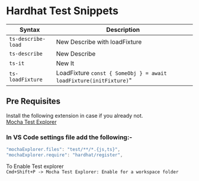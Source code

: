 # Hardhat Test Snippets



| Syntax      | Description |
| ----------- | ----------- |
|`ts-describe-load`| New Describe with loadFixture | 
|`ts-describe`| New Describe | 
|`ts-it`| New It | 
|`ts-loadFixture`| LoadFixture  `const { SomeObj } = await loadFixture(initFixture)`"| 


## Pre Requisites 
Install the following extension in case if you already not.  
[Mocha Test Explorer](https://marketplace.visualstudio.com/items?itemName=hbenl.vscode-mocha-test-adapter)

### In VS Code settings file add the following:-
```javascript
"mochaExplorer.files": "test/**/*.{js,ts}",
"mochaExplorer.require": "hardhat/register",
```
To Enable Test explorer   
`Cmd+Shift+P -> Mocha Test Explorer: Enable for a workspace folder`
